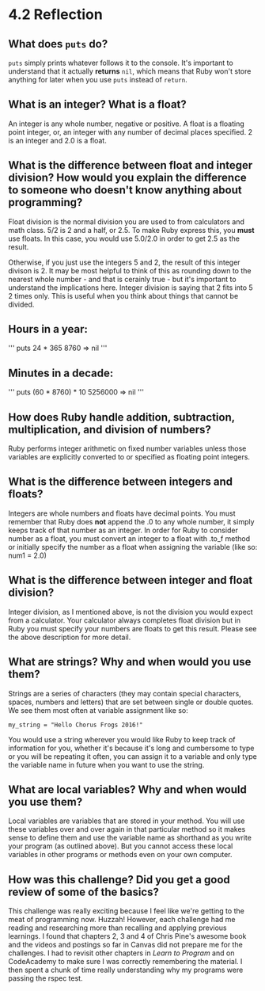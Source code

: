 # 4.2 Reflection

## What does `puts` do?

`puts` simply prints whatever follows it to the console. It's important to understand that it actually **returns** `nil`, which means that Ruby won't store anything for later when you use `puts` instead of `return`.

## What is an integer? What is a float?

An integer is any whole number, negative or positive. A float is a floating point integer, or, an integer with any  number of decimal places specified. 2 is an integer and 2.0 is a float.

## What is the difference between float and integer division? How would you explain the difference to someone who doesn't know anything about programming?

Float division is the normal division you are used to from calculators and math class. 5/2 is 2 and a half, or 2.5. To make Ruby express this, you **must** use floats. In this case, you would use 5.0/2.0 in order to get 2.5 as the result.

Otherwise, if you just use the integers 5 and 2, the result of this integer divison is 2. It may be most helpful to think of this as rounding down to the nearest whole number - and that is cerainly true - but it's important to understand the implications here. Integer division is saying that 2 fits into 5 2 times only. This is useful when you think about things that cannot be divided.

## Hours in a year:
'''
puts 24 * 365
8760
=> nil
'''

## Minutes in a decade:
'''
puts (60 * 8760) * 10
5256000
=> nil
'''

## How does Ruby handle addition, subtraction, multiplication, and division of numbers?

Ruby performs integer arithmetic on fixed number variables unless those variables are explicitly converted to or specified as floating point integers.

## What is the difference between integers and floats?

Integers are whole numbers and floats have decimal points. You must remember that Ruby does **not** append the .0 to any whole number, it simply keeps track of that number as an integer. In order for Ruby to consider  number as a float, you must convert an integer to a float with .to_f method or initially specify the number as a float when assigning the variable (like so: num1 = 2.0)

## What is the difference between integer and float division?

Integer division, as I mentioned above, is not the division you would expect from a calculator. Your calculator always completes float division but in Ruby you must specify your numbers are floats to get this result. Please see the above description for more detail.

## What are strings? Why and when would you use them?

Strings are a series of characters (they may contain special characters, spaces, numbers and letters) that are set between single or double quotes. We see them most often at variable assignment like so:

`my_string = "Hello Chorus Frogs 2016!"`

You would use a string wherever you would like Ruby to keep track of information for you, whether it's because it's long and cumbersome to type or you will be repeating it often, you can assign it to a variable and only type the variable name in future when you want to use the string.

## What are local variables? Why and when would you use them?

Local variables are variables that are stored in your method. You will use these variables over and over again in that particular method so it makes sense to define them and use the variable name as shorthand as you write your program (as outlined above). But you cannot access these local variables in other programs or methods even on your own computer.

## How was this challenge? Did you get a good review of some of the basics?

This challenge was really exciting because I feel like we're getting to the meat of programming now. Huzzah! However, each challenge had me reading and researching more than recalling and applying previous learnings. I found that chapters 2, 3 and 4 of Chris Pine's awesome book and the videos and postings so far in Canvas did not prepare me for the challenges. I had to revisit other chapters in _Learn to Program_ and on CodeAcademy to make sure I was correctly remembering the material. I then spent a chunk of time really understanding why my programs were passing the rspec test.